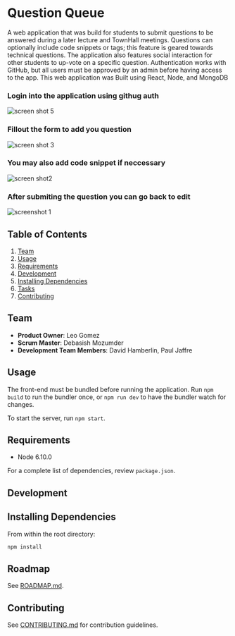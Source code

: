 # Question Queue

A web application that was build for students to submit questions to be answered during a later lecture and TownHall meetings. Questions can optionally include code snippets or tags; this feature is geared towards technical questions. The application also features social interaction for other students to up-vote on a specific question. Authentication works with GitHub, but all users must be approved by an admin before having access to the app. This web application was Built using React, Node, and MongoDB

### Login into the application using githug auth

![screen shot 5](https://user-images.githubusercontent.com/17677292/30000274-611550a0-9033-11e7-8c18-7d803552aad7.png)

### Fillout the form to add you question

![screen shot 3](https://user-images.githubusercontent.com/17677292/30000233-cee74356-9031-11e7-8f65-7ab40274dfa9.png)

### You may also add code snippet if neccessary

![screen shot2](https://user-images.githubusercontent.com/17677292/30000234-d03dfbbe-9031-11e7-974c-4188bfb7f927.png)

### After submiting the question you can go back to edit 

![screenshot 1](https://user-images.githubusercontent.com/17677292/30000235-d18b730c-9031-11e7-91ce-301d398a95ae.png)



## Table of Contents

1. [Team](#team)
1. [Usage](#Usage)
1. [Requirements](#requirements)
1. [Development](#development)
1. [Installing Dependencies](#installing-dependencies)
1. [Tasks](#tasks)
1. [Contributing](#contributing)

## Team

  - __Product Owner__: Leo Gomez
  - __Scrum Master__: Debasish Mozumder
  - __Development Team Members__: David Hamberlin, Paul Jaffre


## Usage

The front-end must be bundled before running the application. Run `npm build` to run the bundler once, or `npm run dev` to have the bundler watch for changes.

To start the server, run `npm start`.

## Requirements

- Node 6.10.0

For a complete list of dependencies, review `package.json`.


## Development

## Installing Dependencies

From within the root directory:

```sh
npm install
```
## Roadmap

See [ROADMAP.md](ROADMAP.md).


## Contributing

See [CONTRIBUTING.md](CONTRIBUTING.md) for contribution guidelines.
